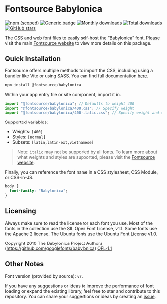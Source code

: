 # Fontsource Babylonica

[![npm (scoped)](https://img.shields.io/npm/v/@fontsource/babylonica?color=brightgreen)](https://www.npmjs.com/package/@fontsource/babylonica) [![Generic badge](https://img.shields.io/badge/fontsource-passing-brightgreen)](https://github.com/fontsource/fontsource) [![Monthly downloads](https://badgen.net/npm/dm/@fontsource/babylonica)](https://github.com/fontsource/fontsource) [![Total downloads](https://badgen.net/npm/dt/@fontsource/babylonica)](https://github.com/fontsource/fontsource) [![GitHub stars](https://img.shields.io/github/stars/fontsource/fontsource.svg?style=social&label=Star)](https://github.com/fontsource/fontsource/stargazers)

The CSS and web font files to easily self-host the “Babylonica” font. Please visit the main [Fontsource website](https://fontsource.org/fonts/babylonica) to view more details on this package.

## Quick Installation

Fontsource offers multiple methods to import the CSS, including using a bundler like Vite or using SASS. You can find full documentation [here](https://fontsource.org/docs/getting-started/introduction).

```javascript
npm install @fontsource/babylonica
```

Within your app entry file or site component, import it in.

```javascript
import "@fontsource/babylonica"; // Defaults to weight 400
import "@fontsource/babylonica/400.css"; // Specify weight
import "@fontsource/babylonica/400-italic.css"; // Specify weight and style
```

Supported variables:
- Weights: `[400]`
- Styles: `[normal]`
- Subsets: `[latin,latin-ext,vietnamese]`

> Note: `italic` may not be supported by all fonts. To learn more about what weights and styles are supported, please visit the [Fontsource website](https://fontsource.org/fonts/babylonica).

Finally, you can reference the font name in a CSS stylesheet, CSS Module, or CSS-in-JS.

```css
body {
  font-family: "Babylonica";
}
```

## Licensing
Always make sure to read the license for each font you use. Most of the fonts in the collection use the SIL Open Font License, v1.1. Some fonts use the Apache 2 license. The Ubuntu fonts use the Ubuntu Font License v1.0.

Copyright 2010 The Babylonica Project Authors (https://github.com/googlefonts/babylonica)
[OFL-1.1](https://openfontlicense.org)

## Other Notes
Font version (provided by source): `v7`.

If you have any suggestions or ideas to improve the performance of font loading or expand the existing library, feel free to star and contribute to this repository. You can share your suggestions or ideas by creating an [issue](https://github.com/fontsource/fontsource/issues).